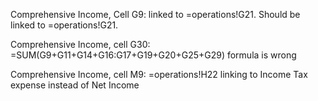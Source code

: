 Comprehensive Income, Cell G9: linked to =operations!G21. Should be linked to =operations!G21. 

Comprehensive Income, cell G30: =SUM(G9+G11+G14+G16:G17+G19+G20+G25+G29) formula is wrong 

Comprehensive Income, cell M9: =operations!H22 linking to Income Tax expense instead of Net Income

